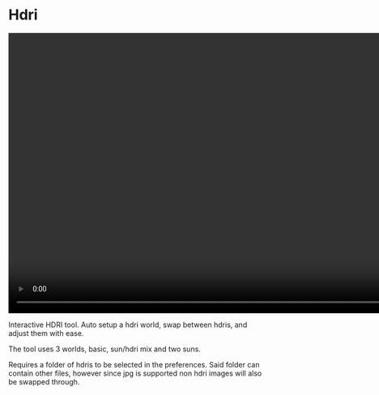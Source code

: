<h1> Hdri </h1>

<video controls autoplay loop muted style="width: 220%;">
  <source src="/gifs/Hdri w Car.mp4" type="video/mp4">
</video>

<br>

Interactive HDRI tool. Auto setup a hdri world, swap between hdris, and adjust them with ease.

The tool uses 3 worlds, basic, sun/hdri mix and two suns.

Requires a folder of hdris to be selected in the preferences. Said folder can contain other files, however since jpg is supported non hdri images will also be swapped through.
